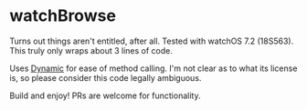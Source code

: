 # watchBrowse
Turns out things aren't entitled, after all. Tested with watchOS 7.2 (18S563). This truly only wraps about 3 lines of code.

Uses [Dynamic](https://github.com/mhdhejazi/Dynamic) for ease of method calling. I'm not clear as to what its license is, so please consider this code legally ambiguous.

Build and enjoy! PRs are welcome for functionality.
